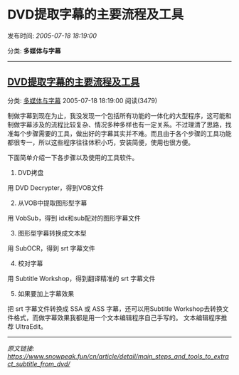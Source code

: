 # DVD提取字幕的主要流程及工具

发布时间: *2005-07-18 18:19:00*

分类: __多媒体与字幕__

---------

## [DVD提取字幕的主要流程及工具](/cn/article/detail/main_steps_and_tools_to_extract_subtitle_from_dvd/)

分类: [多媒体与字幕](/cn/article/category/multimedia_subtitle/) 2005-07-18 18:19:00 阅读(3479)

制做字幕到现在为止，我没发现一个包括所有功能的一体化的大型程序，这可能和制做字幕涉及的流程比较复杂、情况多种多样也有一定关系。不过理清了思路，找准每个步骤需要的工具，做出好的字幕其实并不难。而且由于各个步骤的工具功能都很专一，所以这些程序往往体积小巧，安装简便，使用也很方便。

下面简单介绍一下各步骤以及使用的工具软件。

  1. DVD拷盘

用 DVD Decrypter，得到VOB文件

  2. 从VOB中提取图形型字幕

用 VobSub，得到 idx和sub配对的图形字幕文件

  3. 图形型字幕转换成文本型

用 SubOCR，得到 srt 字幕文件

  4. 校对字幕

用 Subtitle Workshop，得到翻译精准的 srt 字幕文件

  5. 如果要加上字幕效果

把 srt 字幕文件转换成 SSA 或 ASS 字幕，还可以用Subtitle Workshop去转换文件格式，而做字幕效果我都是用一个文本编辑程序自己手写的。
文本编辑程序推荐 UltraEdit。



---
*原文链接: https://www.snowpeak.fun/cn/article/detail/main_steps_and_tools_to_extract_subtitle_from_dvd/*
